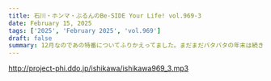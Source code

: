 ```yaml
---
title: 石川・ホンマ・ぶるんのBe-SIDE Your Life! vol.969-3
date: February 15, 2025
tags: ['2025', 'February 2025', 'vol.969']
draft: false
summary: 12月なのであの特番についてふりかえってました。まだまだバタバタの年末は続きます。
---
```


http://project-phi.ddo.jp/ishikawa/ishikawa969_3.mp3